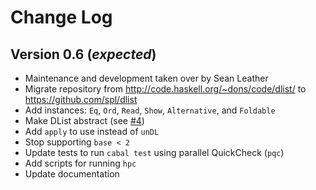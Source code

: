 
Change Log
==========

Version 0.6 (*expected*)
-------------------------

* Maintenance and development taken over by Sean Leather
* Migrate repository from http://code.haskell.org/~dons/code/dlist/ to
  https://github.com/spl/dlist
* Add instances: `Eq`, `Ord`, `Read`, `Show`, `Alternative`, and `Foldable`
* Make DList abstract (see [#4](https://github.com/spl/dlist/issues/4))
* Add `apply` to use instead of `unDL`
* Stop supporting `base < 2`
* Update tests to run `cabal test` using parallel QuickCheck (`pqc`)
* Add scripts for running `hpc`
* Update documentation

